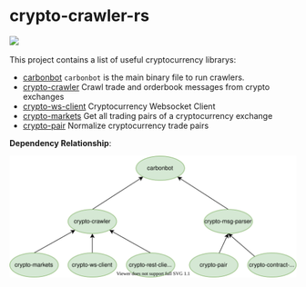 # crypto-crawler-rs

[![](https://img.shields.io/github/workflow/status/soulmachine/crypto-crawler-rs/CI/main)](https://github.com/soulmachine/crypto-crawler-rs/actions?query=branch%3Amain)

This project contains a list of useful cryptocurrency librarys:

- [carbonbot](./carbonbot) `carbonbot` is the main binary file to run crawlers.
- [crypto-crawler](./crypto-crawler-rs) Crawl trade and orderbook messages from crypto exchanges
- [crypto-ws-client](./crypto-ws-client) Cryptocurrency Websocket Client
- [crypto-markets](./crypto-markets) Get all trading pairs of a cryptocurrency exchange
- [crypto-pair](./crypto-pair) Normalize cryptocurrency trade pairs

**Dependency Relationship**:

![](./dependency-tree.svg)
